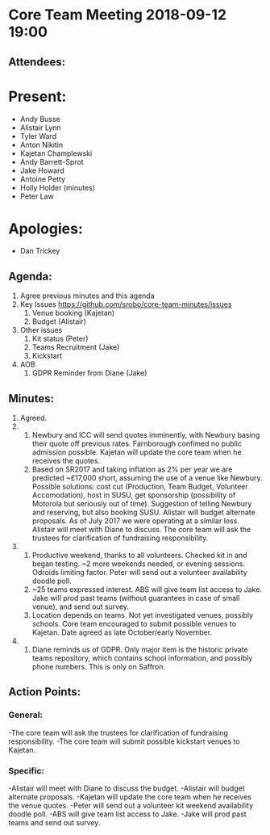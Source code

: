# Core Team Meeting 2018-09-12 19:00

## Attendees:
# Present:
- Andy Busse
- Alistair Lynn
- Tyler Ward
- Anton Nikitin
- Kajetan Champlewski
- Andy Barrett-Sprot
- Jake Howard
- Antoine Petty
- Holly Holder (minutes)
- Peter Law
# Apologies:
- Dan Trickey

## Agenda:
1. Agree previous minutes and this agenda
2. Key Issues https://github.com/srobo/core-team-minutes/issues
	1. Venue booking (Kajetan)
	2. Budget (Alistair)
3. Other issues 
	1. Kit status (Peter) 
	2. Teams Recruitment (Jake) 
	3. Kickstart
4. AOB 
	1. GDPR Reminder from Diane (Jake)

## Minutes: 
1. Agreed.
2. 
	1. Newbury and ICC will send quotes imminently, with Newbury basing their quote off previous rates. Farnborough confimed no public admission possible. Kajetan will update the core team when he receives the quotes.
	2. Based on SR2017 and taking inflation as 2% per year we are predicted ~£17,000 short, assuming the use of a venue like Newbury. Possible solutions: cost cut (Production, Team Budget, Volunteer Accomodation), host in SUSU, get sponsorship (possibility of Motorola but seriously out of time). Suggestion of telling Newbury and reserving, but also booking SUSU. Alistair will budget alternate proposals. As of July 2017 we were operating at a similar loss. Alistair will meet with Diane to discuss. The core team will ask the trustees for clarification of fundraising responsibility.
3.
	1. Productive weekend, thanks to all volunteers. Checked kit in and began testing. ~2 more weekends needed, or evening sessions. Odroids limiting factor. Peter will send out a volunteer availability doodle poll.
	2. ~25 teams expressed interest. ABS will give team list access to Jake. Jake will prod past teams (without guarantees in case of small venue), and send out survey. 
	3. Location depends on teams. Not yet investigated venues, possibly schools. Core team encouraged to submit possible venues to Kajetan. Date agreed as late October/early November.
4.
	1. Diane reminds us of GDPR. Only major item is the historic private teams repository, which contains school information, and possibly phone numbers. This is only on Saffron.

## Action Points:

### General:
-The core team will ask the trustees for clarification of fundraising responsibility.
-The core team will submit possible kickstart venues to Kajetan. 

### Specific:
-Alistair will meet with Diane to discuss the budget.
-Alistair will budget alternate proposals.
-Kajetan will update the core team when he receives the venue quotes.
-Peter will send out a volunteer kit weekend availability doodle poll.
-ABS will give team list access to Jake. 
-Jake will prod past teams and send out survey.
